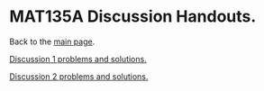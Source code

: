 # MAT135A Discussion Handouts.

Back to the [main page](https://dshemetov.github.io/).

[Discussion 1 problems and solutions.](assets/Discussion1Solutions.pdf)

[Discussion 2 problems and solutions.](assets/Discussion2Solutions.pdf)

<!-- [Discussion 3 problems and solutions.](assets/Discussion3.Solutions.pdf)

[Discussion 4 problems and solutions.](assets/Discussion4.Solutions.pdf)

[Discussion 5 problems and solutions.](assets/Discussion5.Solutions.pdf)

[Discussion 6 problems and solutions.](assets/Discussion6.Solutions.pdf)

[Discussion 7 problems and solutions.](assets/Discussion7.pdf)

Discussion 8 problems and solutions. -->
